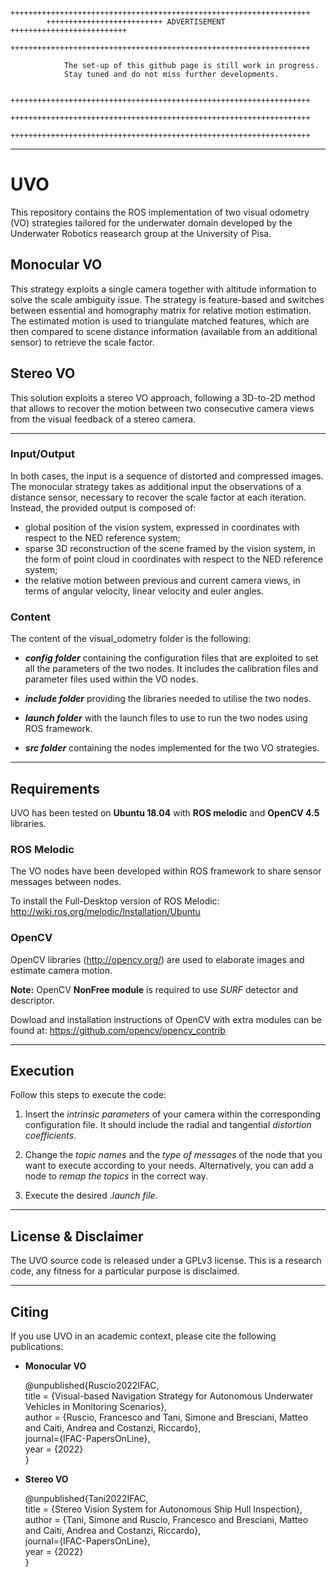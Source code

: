			+++++++++++++++++++++++++++++++++++++++++++++++++++++++++++++++++++
			++++++++++++++++++++++++++ ADVERTISEMENT ++++++++++++++++++++++++++
			+++++++++++++++++++++++++++++++++++++++++++++++++++++++++++++++++++

				The set-up of this github page is still work in progress.
				Stay tuned and do not miss further developments.

			+++++++++++++++++++++++++++++++++++++++++++++++++++++++++++++++++++
			+++++++++++++++++++++++++++++++++++++++++++++++++++++++++++++++++++
			+++++++++++++++++++++++++++++++++++++++++++++++++++++++++++++++++++

***

# UVO
This repository contains the ROS implementation of two visual odometry (VO) strategies tailored for the underwater domain developed by the Underwater Robotics reasearch group at the University of Pisa.

## Monocular VO
This strategy exploits a single camera together with altitude information to solve the scale ambiguity issue. The strategy is feature-based and switches between essential and homography matrix for relative motion estimation. The estimated motion is used to triangulate matched features, which are then compared to scene distance information (available from an additional sensor) to retrieve the scale factor.

## Stereo VO
This solution exploits a stereo VO approach, following a 3D-to-2D method that allows to recover the motion between two consecutive camera views from the visual feedback of a stereo camera.

***

### Input/Output
In both cases, the input is a sequence of distorted and compressed images. The monocular strategy takes as additional input the observations of a distance sensor, necessary to recover the scale factor at each iteration. 
Instead, the provided output is composed of:
* global position of the vision system, expressed in coordinates with respect to the NED reference system;
* sparse 3D reconstruction of the scene framed by the vision system, in the form of point cloud in coordinates with respect to the NED reference system; 
* the relative motion between previous and current camera views, in terms of angular velocity, linear velocity and euler angles.

### Content
The content of the visual_odometry folder is the following:

* **_config folder_** containing the configuration files that are exploited to set all the parameters of the two nodes. It includes the calibration files and parameter files used within the VO nodes.

* **_include folder_** providing the libraries needed to utilise the two nodes.

* **_launch folder_** with the launch files to use to run the two nodes using ROS framework.

* **_src folder_** containing the nodes implemented for the two VO strategies.

***

## Requirements
UVO has been tested on **Ubuntu 18.04** with **ROS melodic** and **OpenCV 4.5** libraries.

### ROS Melodic
The VO nodes have been developed within ROS framework to share sensor messages between nodes. 

To install the Full-Desktop version of ROS Melodic: http://wiki.ros.org/melodic/Installation/Ubuntu

### OpenCV
OpenCV libraries (http://opencv.org/) are used to elaborate images and estimate camera motion.  

**Note:** OpenCV **NonFree module** is required to use *SURF* detector and descriptor. 

Dowload and installation instructions of OpenCV with extra modules can be found at: https://github.com/opencv/opencv_contrib

***

## Execution

Follow this steps to execute the code:

1. Insert the *intrinsic parameters* of your camera within the corresponding configuration file. It should include the radial and tangential *distortion coefficients*.

2. Change the *topic names* and the *type of messages* of the node that you want to execute according to your needs. Alternatively, you can add a node to *remap the topics* in the correct way.

3. Execute the desired *.launch file*.

***

## License & Disclaimer

The UVO source code is released under a GPLv3 license. This is a research code, any fitness for a particular purpose is disclaimed.

***

## Citing

If you use UVO in an academic context, please cite the following publications:

* **Monocular VO**

  @unpublished{Ruscio2022IFAC,  
    title = {Visual-based Navigation Strategy for Autonomous Underwater Vehicles in Monitoring Scenarios},  
    author = {Ruscio, Francesco and Tani, Simone and Bresciani, Matteo and Caiti, Andrea and Costanzi, Riccardo},    
    journal={IFAC-PapersOnLine},    
    year = {2022}    
  }


* **Stereo VO**

  @unpublished{Tani2022IFAC,  
    title = {Stereo Vision System for Autonomous Ship Hull Inspection},
    author = {Tani, Simone and Ruscio, Francesco and Bresciani, Matteo and Caiti, Andrea and Costanzi, Riccardo},  
    journal={IFAC-PapersOnLine},  
    year = {2022}  
  }

